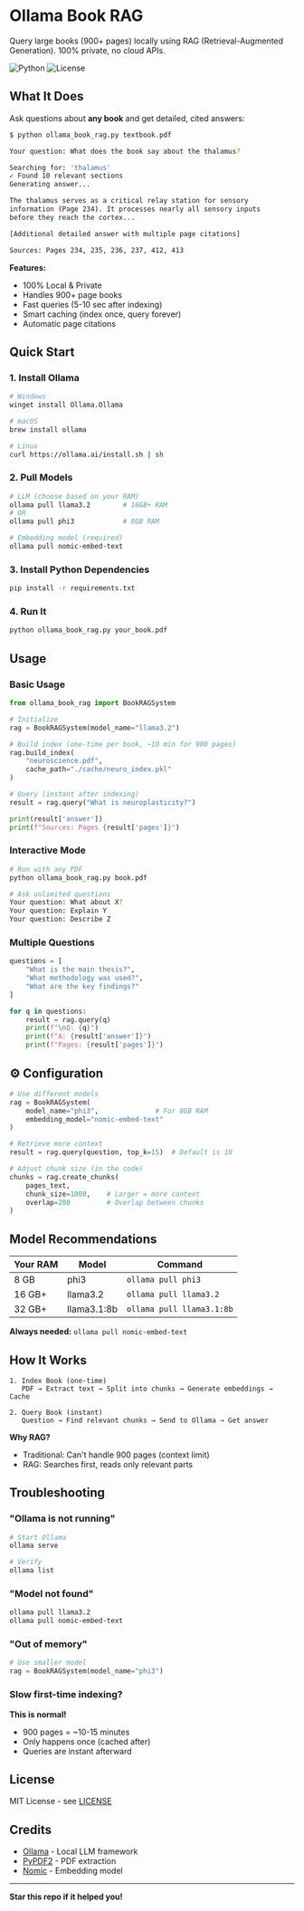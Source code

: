# Ollama Book RAG

Query large books (900+ pages) locally using RAG (Retrieval-Augmented Generation). 100% private, no cloud APIs.

![Python](https://img.shields.io/badge/python-3.8+-blue.svg)
![License](https://img.shields.io/badge/license-MIT-green.svg)

## What It Does

Ask questions about **any book** and get detailed, cited answers:
```bash
$ python ollama_book_rag.py textbook.pdf

Your question: What does the book say about the thalamus?

Searching for: 'thalamus'
✓ Found 10 relevant sections
Generating answer...

The thalamus serves as a critical relay station for sensory 
information (Page 234). It processes nearly all sensory inputs 
before they reach the cortex...

[Additional detailed answer with multiple page citations]

Sources: Pages 234, 235, 236, 237, 412, 413
```

**Features:**
- 100% Local & Private
- Handles 900+ page books
- Fast queries (5-10 sec after indexing)
- Smart caching (index once, query forever)
- Automatic page citations

## Quick Start

### 1. Install Ollama
```bash
# Windows
winget install Ollama.Ollama

# macOS
brew install ollama

# Linux
curl https://ollama.ai/install.sh | sh
```

### 2. Pull Models
```bash
# LLM (choose based on your RAM)
ollama pull llama3.2        # 16GB+ RAM
# OR
ollama pull phi3            # 8GB RAM

# Embedding model (required)
ollama pull nomic-embed-text
```

### 3. Install Python Dependencies
```bash
pip install -r requirements.txt
```

### 4. Run It
```bash
python ollama_book_rag.py your_book.pdf
```

## Usage

### Basic Usage
```python
from ollama_book_rag import BookRAGSystem

# Initialize
rag = BookRAGSystem(model_name="llama3.2")

# Build index (one-time per book, ~10 min for 900 pages)
rag.build_index(
    "neuroscience.pdf",
    cache_path="./cache/neuro_index.pkl"
)

# Query (instant after indexing)
result = rag.query("What is neuroplasticity?")

print(result['answer'])
print(f"Sources: Pages {result['pages']}")
```

### Interactive Mode
```bash
# Run with any PDF
python ollama_book_rag.py book.pdf

# Ask unlimited questions
Your question: What about X?
Your question: Explain Y
Your question: Describe Z
```

### Multiple Questions
```python
questions = [
    "What is the main thesis?",
    "What methodology was used?",
    "What are the key findings?"
]

for q in questions:
    result = rag.query(q)
    print(f"\nQ: {q}")
    print(f"A: {result['answer']}")
    print(f"Pages: {result['pages']}")
```

## ⚙️ Configuration
```python
# Use different models
rag = BookRAGSystem(
    model_name="phi3",              # For 8GB RAM
    embedding_model="nomic-embed-text"
)

# Retrieve more context
result = rag.query(question, top_k=15)  # Default is 10

# Adjust chunk size (in the code)
chunks = rag.create_chunks(
    pages_text, 
    chunk_size=1000,    # Larger = more context
    overlap=200         # Overlap between chunks
)
```

## Model Recommendations

| Your RAM | Model | Command |
|----------|-------|---------|
| 8 GB | phi3 | `ollama pull phi3` |
| 16 GB+ | llama3.2 | `ollama pull llama3.2` |
| 32 GB+ | llama3.1:8b | `ollama pull llama3.1:8b` |

**Always needed:** `ollama pull nomic-embed-text`

## How It Works
```
1. Index Book (one-time)
   PDF → Extract text → Split into chunks → Generate embeddings → Cache

2. Query Book (instant)
   Question → Find relevant chunks → Send to Ollama → Get answer
```

**Why RAG?**
- Traditional: Can't handle 900 pages (context limit)
- RAG: Searches first, reads only relevant parts

## Troubleshooting

### "Ollama is not running"
```bash
# Start Ollama
ollama serve

# Verify
ollama list
```

### "Model not found"
```bash
ollama pull llama3.2
ollama pull nomic-embed-text
```

### "Out of memory"
```python
# Use smaller model
rag = BookRAGSystem(model_name="phi3")
```

### Slow first-time indexing?
**This is normal!** 
- 900 pages = ~10-15 minutes
- Only happens once (cached after)
- Queries are instant afterward


## License

MIT License - see [LICENSE](LICENSE)

## Credits

- [Ollama](https://ollama.ai/) - Local LLM framework
- [PyPDF2](https://pypdf2.readthedocs.io/) - PDF extraction
- [Nomic](https://www.nomic.ai/) - Embedding model
---

**Star this repo if it helped you!**
